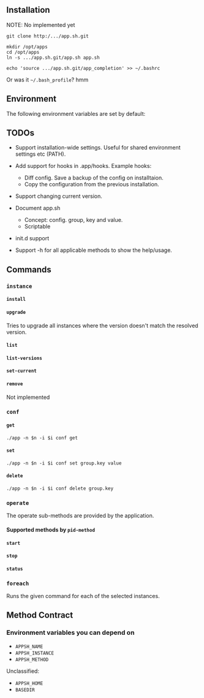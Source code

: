 Installation
------------

NOTE: No implemented yet

    git clone http:/.../app.sh.git

    mkdir /opt/apps
    cd /opt/apps
    ln -s .../app.sh.git/app.sh app.sh

    echo 'source .../app.sh.git/app_completion' >> ~/.bashrc

Or was it `~/.bash_profile`? hmm

Environment
-----------

The following environment variables are set by default:

TODOs
-----

* Support installation-wide settings. Useful for shared environment
  settings etc (PATH).

* Add support for hooks in .app/hooks. Example hooks:
    * Diff config. Save a backup of the config on installtaion.
    * Copy the configuration from the previous installation.

* Support changing current version.

* Document app.sh
    * Concept: config. group, key and value.
    * Scriptable

* init.d support

* Support -h for all applicable methods to show the help/usage.

Commands
--------

### `instance`

#### `install`

#### `upgrade`

Tries to upgrade all instances where the version doesn't match the resolved version.

#### `list`

#### `list-versions`

#### `set-current`

#### `remove`

Not implemented

### `conf`

#### `get`

    ./app -n $n -i $i conf get

#### `set`

    ./app -n $n -i $i conf set group.key value

#### `delete`

    ./app -n $n -i $i conf delete group.key

### `operate`

The operate sub-methods are provided by the application.

#### Supported methods by `pid-method`

#### `start`

#### `stop`

#### `status`

### `foreach`

Runs the given command for each of the selected instances.

Method Contract
---------------

### Environment variables you can depend on

* `APPSH_NAME`
* `APPSH_INSTANCE`
* `APPSH_METHOD`

Unclassified:

* `APPSH_HOME`
* `BASEDIR`

